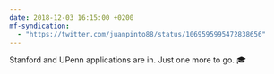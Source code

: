 ```yaml
---
date: 2018-12-03 16:15:00 +0200
mf-syndication:
  - "https://twitter.com/juanpinto88/status/1069595995472838656"
---
```


Stanford and UPenn applications are in. Just one more to go. 🎓
